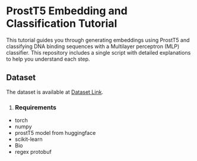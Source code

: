 # ProstT5 Embedding and Classification Tutorial

This tutorial guides you through generating embeddings using ProstT5 and classifying DNA binding sequences with a Multilayer perceptron (MLP) classifier. This repository includes a single script with detailed explanations to help you understand each step.

## Dataset
The dataset is available at [Dataset Link](https://deepwet-dna.monarcatechnical.com/data).

1. ### Requirements
- torch
- numpy
- prostT5 model from huggingface
- scikit-learn
- Bio
- regex protobuf
  

